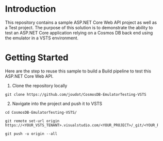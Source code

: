 # Introduction 
This repository contains a sample ASP.NET Core Web API project as well as a Test project. The purpose of this solution is to demonstrate the ability to test an ASP.NET Core application relying on a Cosmos DB back end using the emulator in a VSTS environment.  

# Getting Started
Here are the step to reuse this sample to build a Build pipeline to test this ASP.NET Core Web API.

1.	Clone the repository locally
```
git clone https://github.com/joudot/CosmosDB-EmulatorTesting-VSTS
```
2.	Navigate into the project and push it to VSTS
```
cd CosmosDB-EmulatorTesting-VSTS/
```
```
git remote set-url origin https://<YOUR_VSTS_TENANT>.visualstudio.com/<YOUR_PROJECT>/_git/<YOUR_REPOSITORY>
```
```
git push -u origin --all
```
